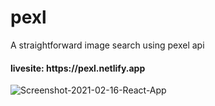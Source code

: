 # pexl
<p>A straightforward image search using pexel api</p>
<h4>livesite:  https://pexl.netlify.app </h4>
<img src='https://i.postimg.cc/J7NRjVkw/Screenshot-2021-02-16-React-App.jpg' border='0' alt='Screenshot-2021-02-16-React-App'/>
